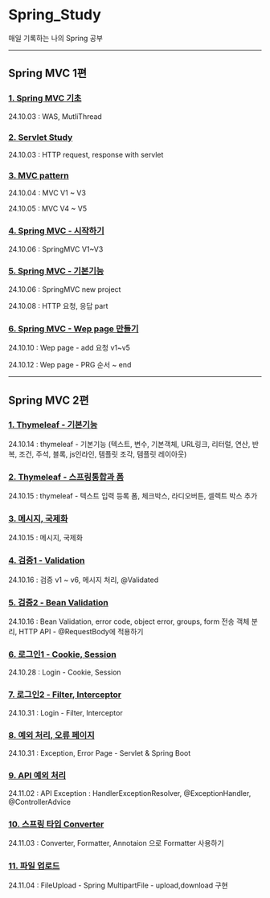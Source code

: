 # Spring_Study
매일 기록하는 나의 Spring 공부

---

## Spring MVC 1편

### [1. Spring MVC 기초](https://github.com/cjw0324/Spring_Study/blob/main/spring_study/SpringMVC1/StudyNotion/Spring_MVC_%EA%B8%B0%EC%B4%88/Spring_MVC_1.md)
24.10.03 : WAS, MutliThread

### [2. Servlet Study](https://github.com/cjw0324/Spring_Study/blob/main/spring_study/SpringMVC1/StudyNotion/Servlet/2%20Servlet%2011429d746aff8055ab69d003d6cdf34f.md)
24.10.03 : HTTP request, response with servlet

### [3. MVC pattern](https://github.com/cjw0324/Spring_Study/blob/main/spring_study/SpringMVC1/StudyNotion/MVC_framework/MVC%20Framework%20%EB%A7%8C%EB%93%A4%EA%B8%B0%2011529d746aff805c88a6fc67dc0c7e83.md)
24.10.04 : MVC V1 ~ V3

24.10.05 : MVC V4 ~ V5

### [4. Spring MVC - 시작하기](https://github.com/cjw0324/Spring_Study/blob/main/spring_study/SpringMVC1/StudyNotion/Spring_MVC_%EC%8B%9C%EC%9E%91%ED%95%98%EA%B8%B0/Spring%20MVC%20-%20%EC%8B%9C%EC%9E%91%ED%95%98%EA%B8%B0%2011729d746aff80d3a9b3f51d2ff91a53.md)
24.10.06 : SpringMVC V1~V3

### [5. Spring MVC - 기본기능](https://github.com/cjw0324/Spring_Study/blob/main/spring_study/SpringMVC1/StudyNotion/Spring_MVC_%EA%B8%B0%EB%B3%B8%EA%B8%B0%EB%8A%A5/5%20Spring%20MVC%20-%20%EA%B8%B0%EB%B3%B8%20%EA%B8%B0%EB%8A%A5%2011729d746aff80fbb074e34084b78704.md)
24.10.06 : SpringMVC new project

24.10.08 : HTTP 요청, 응답 part

### [6. Spring MVC - Wep page 만들기](https://github.com/cjw0324/Spring_Study/blob/main/spring_study/SpringMVC1/StudyNotion/Spring_MVC_WebPage_%EB%A7%8C%EB%93%A4%EA%B8%B0/6%20Spring%20MVC%20-%20Web%20Page%20%EB%A7%8C%EB%93%A4%EA%B8%B0%2011829d746aff80709bdfebf92d5a1efd.md)
24.10.10 : Wep page - add 요청 v1~v5

24.10.12 : Wep page - PRG 순서 ~ end

---

## Spring MVC 2편

### [1. Thymeleaf - 기본기능](https://github.com/cjw0324/Spring_Study/blob/main/spring_study/SpringMVC2/StudyNotion/thymeleaf_%EA%B8%B0%EB%B3%B8%EA%B8%B0%EB%8A%A5/1%20%ED%83%80%EC%9E%84%EB%A6%AC%ED%94%84%20-%20%EA%B8%B0%EB%B3%B8%EA%B8%B0%EB%8A%A5%2011d29d746aff8049956bda78b7d23e6c.md)
24.10.14 : thymeleaf - 기본기능 (텍스트, 변수, 기본객체, URL링크, 리터럴, 연산, 반복, 조건, 주석, 블록, js인라인, 템플릿 조각, 템플릿 레이아웃)

### [2. Thymeleaf - 스프링통합과 폼](https://github.com/cjw0324/Spring_Study/blob/main/spring_study/SpringMVC2/StudyNotion/thymeleaf_%EC%8A%A4%ED%94%84%EB%A7%81%ED%86%B5%ED%95%A9%EA%B3%BC%ED%8F%BC/2%20%ED%83%80%EC%9E%84%EB%A6%AC%ED%94%84%20-%20%EC%8A%A4%ED%94%84%EB%A7%81%20%ED%86%B5%ED%95%A9%EA%B3%BC%20%ED%8F%BC%2011d29d746aff8064aa88c51c429a6529.md)
24.10.15 : thymeleaf - 텍스트 입력 등록 폼, 체크박스, 라디오버튼, 셀렉트 박스 추가

### [3. 메시지, 국제화](https://github.com/cjw0324/Spring_Study/blob/main/spring_study/SpringMVC2/StudyNotion/%EB%A9%94%EC%8B%9C%EC%A7%80%EA%B5%AD%EC%A0%9C%ED%99%94/3%20%EB%A9%94%EC%8B%9C%EC%A7%80%2C%20%EA%B5%AD%EC%A0%9C%ED%99%94%2011d29d746aff802a8ea0c7d7c432b024.md)
24.10.15 : 메시지, 국제화

### [4. 검증1 - Validation](https://github.com/cjw0324/Spring_Study/blob/main/spring_study/SpringMVC2/StudyNotion/%EA%B2%80%EC%A6%9D1_Validation/4%20%EA%B2%80%EC%A6%9D1%20-%20Validation%2011d29d746aff8028b27fe8e76a4bc371.md)
24.10.16 : 검증 v1 ~ v6, 메시지 처리, @Validated

### [5. 검증2 - Bean Validation](https://github.com/cjw0324/Spring_Study/blob/main/spring_study/SpringMVC2/StudyNotion/%EA%B2%80%EC%A6%9D2_BeanValidation/5%20%EA%B2%80%EC%A6%9D2%20-%20Bean%20Validation%2011d29d746aff80feb45dd9e5732ce3ea.md)
24.10.16 : Bean Validation, error code, object error, groups, form 전송 객체 분리, HTTP API - @RequestBody에 적용하기

### [6. 로그인1 - Cookie, Session](https://github.com/cjw0324/Spring_Study/blob/main/spring_study/SpringMVC2/StudyNotion/%EB%A1%9C%EA%B7%B8%EC%9D%B8%EC%B2%98%EB%A6%AC_%EC%BF%A0%ED%82%A4_%EC%84%B8%EC%85%98_1/6%20%EB%A1%9C%EA%B7%B8%EC%9D%B8%20%EC%B2%98%EB%A6%AC1%20-%20%EC%BF%A0%ED%82%A4%2C%20%EC%84%B8%EC%85%98%2011d29d746aff8071880be1f35fb20cd5.md)
24.10.28 : Login - Cookie, Session

### [7. 로그인2 - Filter, Interceptor](https://github.com/cjw0324/Spring_Study/blob/main/spring_study/SpringMVC2/StudyNotion/%EB%A1%9C%EA%B7%B8%EC%9D%B8%EC%B2%98%EB%A6%AC_%ED%95%84%ED%84%B0_%EC%9D%B8%ED%84%B0%EC%85%89%ED%84%B0_2/7%20%EB%A1%9C%EA%B7%B8%EC%9D%B8%20%EC%B2%98%EB%A6%AC2%20-%20%ED%95%84%ED%84%B0%2C%20%EC%9D%B8%ED%84%B0%EC%85%89%ED%84%B0%2011d29d746aff8010b38bc52f4bdbce3b.md)
24.10.31 : Login - Filter, Interceptor

### [8. 예외 처리, 오류 페이지](https://github.com/cjw0324/Spring_Study/blob/main/spring_study/SpringMVC2/StudyNotion/%EC%98%88%EC%99%B8%EC%B2%98%EB%A6%AC_%EC%98%A4%EB%A5%98%ED%8E%98%EC%9D%B4%EC%A7%80/8%20%EC%98%88%EC%99%B8%20%EC%B2%98%EB%A6%AC%EC%99%80%20%EC%98%A4%EB%A5%98%20%ED%8E%98%EC%9D%B4%EC%A7%80.md)
24.10.31 : Exception, Error Page - Servlet & Spring Boot

### [9. API 예외 처리](https://github.com/cjw0324/Spring_Study/blob/main/spring_study/SpringMVC2/StudyNotion/API_%EC%98%88%EC%99%B8%EC%B2%98%EB%A6%AC/9%20API%20%EC%98%88%EC%99%B8%20%EC%B2%98%EB%A6%AC%2011d29d746aff80a0ad98cd4ea759a997.md)
24.11.02 : API Exception : HandlerExceptionResolver, @ExceptionHandler, @ControllerAdvice

### [10. 스프링 타입 Converter](https://github.com/cjw0324/Spring_Study/blob/main/spring_study/SpringMVC2/StudyNotion/%EC%BB%A8%EB%B2%84%ED%84%B0/10%20%EC%8A%A4%ED%94%84%EB%A7%81%20%ED%83%80%EC%9E%85%20%EC%BB%A8%EB%B2%84%ED%84%B0%2011d29d746aff80d6956ed65ff73de942.md)
24.11.03 : Converter, Formatter, Annotaion 으로 Formatter 사용하기

### [11. 파일 업로드](https://github.com/cjw0324/Spring_Study/blob/main/spring_study/SpringMVC2/StudyNotion/%ED%8C%8C%EC%9D%BC%EC%97%85%EB%A1%9C%EB%93%9C/11%20%ED%8C%8C%EC%9D%BC%20%EC%97%85%EB%A1%9C%EB%93%9C%2011d29d746aff801da9d6cf2980e4423e.md)
24.11.04 : FileUpload - Spring MultipartFile - upload,download 구현
